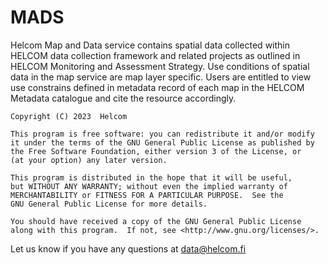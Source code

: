 # MADS
Helcom Map and Data service contains spatial data collected within HELCOM data collection framework and related projects as outlined in HELCOM Monitoring and Assessment Strategy. Use conditions of spatial data in the map service are map layer specific. Users are entitled to view use constrains defined in metadata record of each map in the HELCOM Metadata catalogue and cite the resource accordingly.

    Copyright (C) 2023  Helcom

    This program is free software: you can redistribute it and/or modify
    it under the terms of the GNU General Public License as published by
    the Free Software Foundation, either version 3 of the License, or
    (at your option) any later version.

    This program is distributed in the hope that it will be useful,
    but WITHOUT ANY WARRANTY; without even the implied warranty of
    MERCHANTABILITY or FITNESS FOR A PARTICULAR PURPOSE.  See the
    GNU General Public License for more details.

    You should have received a copy of the GNU General Public License
    along with this program.  If not, see <http://www.gnu.org/licenses/>.

Let us know if you have any questions at data@helcom.fi
